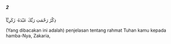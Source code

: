 ##### 2

<span class="ayah">ذِكْرُ رَحْمَتِ رَبِّكَ عَبْدَهُۥ زَكَرِيَّآ</span>

<span class="ayah_translation">(Yang dibacakan ini adalah) penjelasan tentang rahmat Tuhan kamu kepada hamba-Nya, Zakaria,</span>

